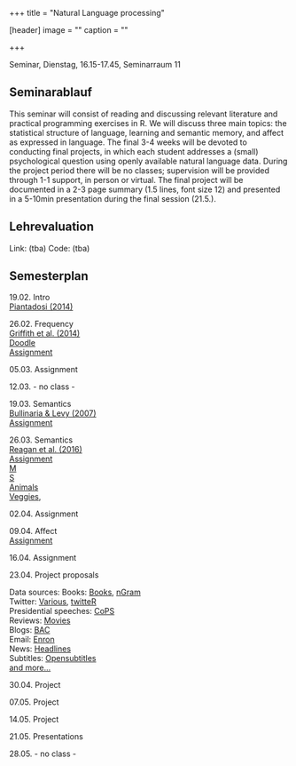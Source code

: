 +++
title = "Natural Language processing"

[header]
image = ""
caption = ""

+++

<link rel="stylesheet" href="https://use.fontawesome.com/releases/v5.5.0/css/all.css" integrity="sha384-B4dIYHKNBt8Bc12p+WXckhzcICo0wtJAoU8YZTY5qE0Id1GSseTk6S+L3BlXeVIU" crossorigin="anonymous">

Seminar, Dienstag, 16.15-17.45, Seminarraum 11

## Seminarablauf

This seminar will consist of reading and discussing relevant literature and practical programming exercises in R. We will discuss three main topics: the statistical structure of language, learning and semantic memory, and affect as expressed in language. The final 3-4 weeks will be devoted to conducting final projects, in which each student addresses a (small) psychological question using openly available natural language data. During the project period there will be no classes; supervision will be provided through 1-1 support, in person or virtual. The final project will be documented in a 2-3 page summary (1.5 lines, font size 12) and presented in a 5-10min presentation during the final session (21.5.).  

## Lehrevaluation

Link: (tba)
Code: (tba)


## Semesterplan

19.02. Intro<br>
<i class="far fa-file-alt"></i> [Piantadosi (2014)](../../literature/NaturalLanguage/Piantadosi2014.pdf)

26.02. Frequency <br>
<i class="far fa-file-alt"></i> [Griffith et al. (2014)](../../literature/NaturalLanguage/Griffith2007.pdf)<br>
<i class="far fa-calendar-check"></i> [Doodle](https://doodle.com/poll/zmsc6i7shy4iqt3g)<br>
<i class="fas fa-list-ul fa-sm"></i> [Assignment](assignments/NLP_-_Assignment_1.pdf)

05.03. Assignment

12.03. - no class -

19.03. Semantics<br>
<i class="far fa-file-alt"></i> [Bullinaria & Levy (2007)](../../literature/NaturalLanguage/Bullinaria&Levy2007.pdf)<br>
<i class="fas fa-list-ul fa-sm"></i> [Assignment](assignments/NLP_-_Assignment_2.pdf)

26.03. Semantics<br>
<i class="far fa-file -alt"></i> [Reagan et al. (2016)](../../literature/NaturalLanguage/Reagan2016.pdf)<br>
<i class="fas fa-list-ul fa-sm"></i> [Assignment](assignments/NLP_-_Assignment_3.pdf)<br>
<i class="fas fa-database fa-sm"></i> [M](data/letter_m.RDS)<br>
<i class="fas fa-database fa-sm"></i> [S](data/letter_s.RDS)<br>
<i class="fas fa-database fa-sm"></i> [Animals](data/animals.RDS)<br>
<i class="fas fa-database fa-sm"></i> [Veggies](data/veggies.RDS),

02.04. Assignment


09.04. Affect<br>
<i class="fas fa-list-ul fa-sm"></i> [Assignment](assignments/NLP_-_Assignment_4.pdf)<br>

16.04. Assignment

23.04. Project proposals

Data sources:
Books: [Books](http://www.gutenberg.org), [nGram](https://github.com/seancarmody/ngramr)<br>
Twitter: [Various](https://www.figure-eight.com/data-for-everyone/), [twitteR](http://geoffjentry.hexdump.org/twitteR.pdf) <br>
Presidential speeches: [CoPS](http://www.thegrammarlab.com/?nor-portfolio=corpus-of-presidential-speeches-cops-and-a-clintontrump-corpus)<br>
Reviews: [Movies](http://ai.stanford.edu/~amaas/data/sentiment/)<br>
Blogs: [BAC](http://u.cs.biu.ac.il/~koppel/BlogCorpus.htm)<br>
Email: [Enron](https://www.cs.cmu.edu/~./enron/)<br>
News: [Headlines](https://www.kaggle.com/therohk/million-headlines)<br>
Subtitles: [Opensubtitles](https://www.opensubtitles.org/de)<br>
[and more...](https://github.com/niderhoff/nlp-datasets)

30.04. Project

07.05. Project

14.05. Project

21.05. Presentations

28.05. - no class -
